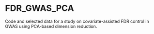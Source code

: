 # FDR_GWAS_PCA
Code and selected data for a study on covariate-assisted FDR control in GWAS using PCA-based dimension reduction.
